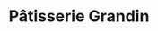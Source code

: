 ---
title: "Pâtisserie Grandin"
url: /saint-germain-en-laye/patisserie-grandin/
shop: boulangerie
---